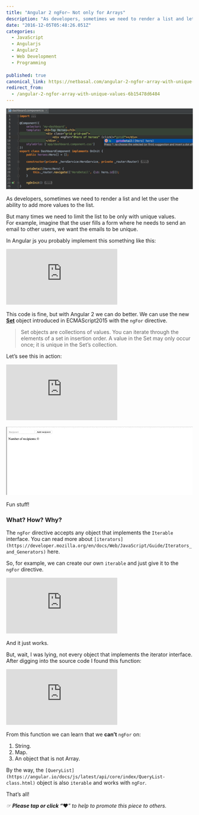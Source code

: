 ```yaml
---
title: "Angular 2 ngFor— Not only for Arrays"
description: "As developers, sometimes we need to render a list and let the user the ability to add more values to the list. But many times we need to limit the list to be only with unique values. \nFor example…"
date: "2016-12-05T05:48:26.051Z"
categories: 
  - JavaScript
  - Angularjs
  - Angular2
  - Web Development
  - Programming

published: true
canonical_link: https://netbasal.com/angular-2-ngfor-array-with-unique-values-6b15478d6484
redirect_from:
  - /angular-2-ngfor-array-with-unique-values-6b15478d6484
---
```


![](./asset-1.png)

As developers, sometimes we need to render a list and let the user the ability to add more values to the list.

But many times we need to limit the list to be only with unique values.   
For example, imagine that the user fills a form where he needs to send an email to other users, we want the emails to be unique.

In Angular js you probably implement this something like this:

<Embed src="https://gist.github.com/NetanelBasal/760a766579ded6743c6017371a7158b5.js" aspectRatio={0.357} caption="" />

This code is fine, but with Angular 2 we can do better. We can use the new [**Set**](https://developer.mozilla.org/en-US/docs/Web/JavaScript/Reference/Global_Objects/Set) object introduced in ECMAScript2015 with the `ngFor` directive.

> Set objects are collections of values. You can iterate through the elements of a set in insertion order. A value in the Set may only occur once; it is unique in the Set’s collection.

Let’s see this in action:

<Embed src="https://gist.github.com/NetanelBasal/a053a8f9a571bcc27f18562b55e5380c.js" aspectRatio={0.357} caption="" />

![](./asset-2.gif)

Fun stuff!

### What? How? Why?

The `ngFor` directive accepts any object that implements the `Iterable` interface. You can read more about `[iterators](https://developer.mozilla.org/en/docs/Web/JavaScript/Guide/Iterators_and_Generators)` here.

So, for example, we can create our own `iterable` and just give it to the `ngFor` directive.

<Embed src="https://gist.github.com/NetanelBasal/bc952111ae99d78c6af32776982f0e4b.js" aspectRatio={0.357} caption="" />

And it just works.

But, wait, I was lying, not every object that implements the iterator interface. After digging into the source code I found this function:

<Embed src="https://gist.github.com/NetanelBasal/2b121b2b8606e6be8a283776aac8d46b.js" aspectRatio={0.357} caption="" />

From this function we can learn that we **can’t** `ngFor` on:

1.  String.
2.  Map.
3.  An object that is not Array.

By the way, the `[QueryList](https://angular.io/docs/js/latest/api/core/index/QueryList-class.html)` object is also `iterable` and works with `ngFor`.

That’s all!

_☞_ **_Please tap or click “︎_**❤” _to help to promote this piece to others._

